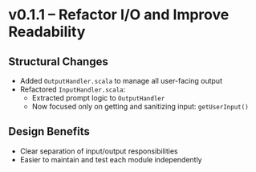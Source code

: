 # v0.1.1 – Refactor I/O and Improve Readability

##  Structural Changes

- Added `OutputHandler.scala` to manage all user-facing output
- Refactored `InputHandler.scala`:
    - Extracted prompt logic to `OutputHandler`
    - Now focused only on getting and sanitizing input: `getUserInput()`

##  Design Benefits

- Clear separation of input/output responsibilities
- Easier to maintain and test each module independently